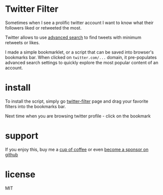 # Twitter Filter

Sometimes when I see a prolific twitter account I want to know
what their followers liked or retweeted the most. 

Twitter allows to use [advanced search](https://twitter.com/search-advanced?lang=en) to 
find tweets with minimum retweets or likes.

I made a simple bookmarklet, or a script that can be saved into browser's bookmarks bar.
When clicked on `twitter.com/...` domain, it pre-populates advanced search settings
to quickly explore the most popular content of an account.


# install

To install the script, simply go [twitter-filter](http://anvaka.github.io/twitter-filter) page
and drag your favorite filters into the bookmarks bar.

Next time when you are browsing twitter profile - click on the bookmark

# support

If you enjoy this, buy me a [cup of coffee](http://paypal.me/anvakos/4) or even [become a sponsor on github](https://github.com/sponsors/anvaka)

# license
MIT